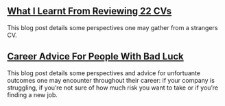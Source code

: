 ## [What I Learnt From Reviewing 22 CVs](https://youknowfordevs.com/2020/07/04/what-i-learnt-from-reviewing-22-cvs.html)
This blog post details some perspectives one may gather from a strangers CV.

## [Career Advice For People With Bad Luck](https://chiefofstuff.substack.com/p/career-advice-for-people-with-bad)
This blog post details some perspectives and advice for unfortuante outcomes one may encounter throughout their career: if your company is struggling, if you’re not sure of how much risk you want to take or if you’re finding a new job.

